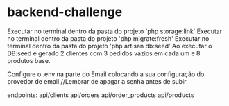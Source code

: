 # backend-challenge

Executar no terminal dentro da pasta do projeto 'php storage:link'
Executar no terminal dentro da pasta do projeto 'php migrate:fresh'
Executar no terminal dentro da pasta do projeto 'php artisan db:seed'
Ao executar o DB:seed é gerado 2 clientes com 3 pedidos vazios em cada um e 8 produtos base.

Configure o .env na parte do Email colocando a sua configuração do provedor de email //Lembrar de apagar a senha antes de subir

endpoints:
api/clients
api/orders
api/order_products
api/products
